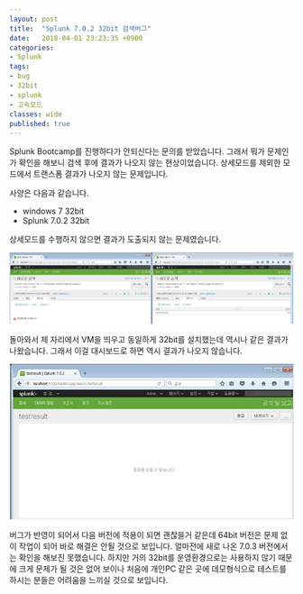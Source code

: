 ```yaml
---
layout: post
title:  "Splunk 7.0.2 32bit 검색버그"
date:   2018-04-01 23:23:35 +0900
categories: 
- Splunk
tags:
- bug
- 32bit
- splunk
- 고속모드
classes: wide
published: true
---
```


Splunk Bootcamp를 진행하다가 안되신다는 문의를 받았습니다. 그래서 뭐가 문제인가 확인을 해보니 검색 후에 결과가 나오지 않는 현상이었습니다. 상세모드를 제외한 모드에서 트랜스폼 결과가 나오지 않는 문제입니다.

사양은 다음과 같습니다.
- windows 7 32bit
- Splunk 7.0.2 32bit

상세모드를 수행하지 않으면 결과가 도출되지 않는 문제였습니다. 

![검색결과](/images/7.0.2_image001.jpg)

돌아와서 제 자리에서 VM을 띄우고 동일하게 32bit를 설치했는데 역시나 같은 결과가 나왔습니다. 그래서 이걸 대시보드로 하면 역시 결과가 나오지 않습니다. 

![대시보드결과](/images/7.0.2_image002.jpg)


버그가 반영이 되어서 다음 버전에 적용이 되면 괜찮을거 같은데 64bit 버전은 문제 없이 작업이 되어 바로 해결은 안될 것으로 보입니다.
얼마전에 새로 나온 7.0.3 버전에서는 확인을 해보진 못했습니다. 하지만 거의 32bit를 운영환경으로는 사용하지 않기 때문에 크게 문제가 될 것은 없어 보이나 처음에 개인PC 같은 곳에 데모형식으로 테스트를 하시는 분들은 어려움을 느끼실 것으로 보입니다.

